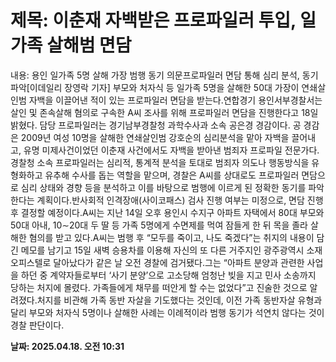 # **제목: 이춘재 자백받은 프로파일러 투입, 일가족 살해범 면담**

  내용: 용인 일가족 5명 살해 가장 범행 동기 의문프로파일러 면담 통해 심리 분석, 동기 파악[이데일리 장영락 기자] 부모와 처자식 등 일가족 5명을 살해한 50대 가장이 연쇄살인범 자백을 이끌어낸 적이 있는 프로파일러 면담을 받는다.연합경기 용인서부경찰서는 살인 및 존속살해 혐의로 구속한 A씨 조사를 위해 프로파일러 면담을 진행한다고 18일 밝혔다. 담당 프로파일러는 경기남부경찰청 과학수사과 소속 공은경 경감이다. 공 경감은 2009년 여성 10명을 살해한 연쇄살인범 강호순의 심리분석을 맡아 자백을 끌어내고, 유명 미제사건이었던 이춘재 사건에서도 자백을 받아낸 범죄자 프로파일 전문가다.경찰청 소속 프로파일러는 심리적, 통계적 분석을 토대로 범죄자 의도나 행동방식을 유형화하고 유추해 수사를 돕는 역할을 맡으며, 경찰은 A씨를 상대로도 프로파일러 면담으로 심리 상태와 경향 등을 분석하고 이를 바탕으로 범행에 이르게 된 정확한 동기를 파악한다는 계획이다.반사회적 인격장애(사이코패스) 검사 진행 여부는 미정으로, 면담 진행 후 결정할 예정이다.A씨는 지난 14일 오후 용인시 수지구 아파트 자택에서 80대 부모와 50대 아내, 10∼20대 두 딸 등 가족 5명에게 수면제를 먹여 잠들게 한 뒤 목을 졸라 살해한 혐의를 받고 있다.A씨는 범행 후 “모두를 죽이고, 나도 죽겠다”는 취지의 내용이 담긴 메모를 남기고 15일 새벽 승용차를 이용해 자신의 또 다른 거주지인 광주광역시 소재 오피스텔로 달아났다가 같은 날 오전 경찰에 검거됐다.그는 “아파트 분양과 관련한 사업을 하던 중 계약자들로부터 ‘사기 분양’으로 고소당해 엄청난 빚을 지고 민사 소송까지 당하는 처지에 몰렸다. 가족들에게 채무를 떠안게 할 수는 없었다”고 진술한 것으로 알려졌다.처지를 비관해 가족 동반 자살을 기도했다는 것인데, 이전 가족 동반자살 유형과 달리 부모와 처자식 5명이나 살해한 사례는 이례적이라 범행 동기가 석연치 않다는 것이 경찰 판단이다.

  **날짜: 2025.04.18. 오전 10:31**